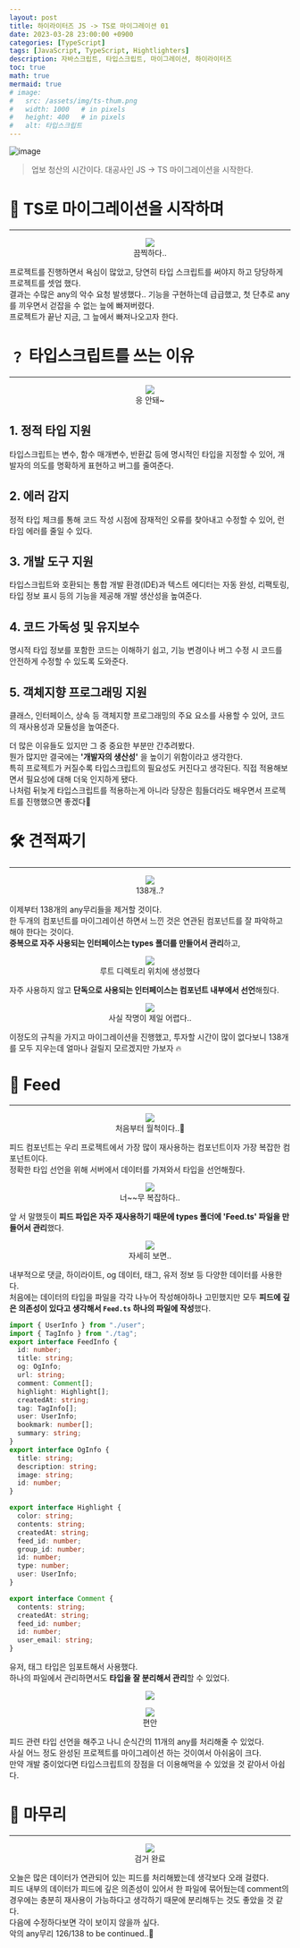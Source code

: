 ```yaml
---
layout: post
title: 하이라이터즈 JS -> TS로 마이그레이션 01
date: 2023-03-28 23:00:00 +0900
categories: [TypeScript]
tags: [JavaScript, TypeScript, Hightlighters]
description: 자바스크립트, 타입스크립트, 마이그레이션, 하이라이터즈
toc: true
math: true
mermaid: true
# image:
#   src: /assets/img/ts-thum.png
#   width: 1000   # in pixels
#   height: 400   # in pixels
#   alt: 타입스크립트
---
```


<!-- 썸네일 -->

![image](https://user-images.githubusercontent.com/101175828/233026951-cbc98fea-128b-4941-8c3a-69e1c0cddc9f.png)

> 업보 청산의 시간이다. 대공사인 JS -> TS 마이그레이션을 시작한다.

# 🌈 TS로 마이그레이션을 시작하며

---

<figure style="text-align:center">
  <img src="https://user-images.githubusercontent.com/101175828/233029727-c766970e-b346-40f5-9bcb-5dce6e1c9233.png"/>
  <figcaption>끔찍하다..</figcaption>
</figure>

프로젝트를 진행하면서 욕심이 많았고, 당연히 타입 스크립트를 써야지 하고 당당하게 프로젝트를 셋업 했다.  
결과는 수많은 any의 악수 요청 발생했다.. 기능을 구현하는데 급급했고, 첫 단추로 any를 끼우면서 걷잡을 수 없는 늪에 빠져버렸다.  
프로젝트가 끝난 지금, 그 늪에서 빠져나오고자 한다.

# ﹖ 타입스크립트를 쓰는 이유

---

<figure style="text-align:center">
  <img src="https://user-images.githubusercontent.com/101175828/233838274-15d45b67-7e42-468e-8f59-4b22a181fa1b.png"/>
  <figcaption>응 안돼~</figcaption>
</figure>

## 1. 정적 타입 지원

타입스크립트는 변수, 함수 매개변수, 반환값 등에 명시적인 타입을 지정할 수 있어, 개발자의 의도를 명확하게 표현하고 버그를 줄여준다.

## 2. 에러 감지

정적 타입 체크를 통해 코드 작성 시점에 잠재적인 오류를 찾아내고 수정할 수 있어, 런타임 에러를 줄일 수 있다.

## 3. 개발 도구 지원

타입스크립트와 호환되는 통합 개발 환경(IDE)과 텍스트 에디터는 자동 완성, 리팩토링, 타입 정보 표시 등의 기능을 제공해 개발 생산성을 높여준다.

## 4. 코드 가독성 및 유지보수

명시적 타입 정보를 포함한 코드는 이해하기 쉽고, 기능 변경이나 버그 수정 시 코드를 안전하게 수정할 수 있도록 도와준다.

## 5. 객체지향 프로그래밍 지원

클래스, 인터페이스, 상속 등 객체지향 프로그래밍의 주요 요소를 사용할 수 있어, 코드의 재사용성과 모듈성을 높여준다.

더 많은 이유들도 있지만 그 중 중요한 부분만 간추려봤다.  
뭔가 많지만 결국에는 **'개발자의 생산성'** 을 높이기 위함이라고 생각한다.  
특히 프로젝트가 커질수록 타입스크립트의 필요성도 커진다고 생각된다.
직접 적용해보면서 필요성에 대해 더욱 인지하게 됐다.  
나처럼 뒤늦게 타입스크립트를 적용하는게 아니라 당장은 힘들더라도 배우면서 프로젝트를 진행했으면 좋겠다🥲

# 🛠️ 견적짜기

---

<figure style="text-align:center">
  <img src="https://user-images.githubusercontent.com/101175828/233839169-40822e77-275c-436d-97d6-f00657c081a0.png"/>
  <figcaption>138개..?</figcaption>
</figure>

이제부터 138개의 any무리들을 제거할 것이다.  
한 두개의 컴포넌트를 마이그레이션 하면서 느낀 것은 연관된 컴포넌트를 잘 파악하고 해야 한다는 것이다.  
**중복으로 자주 사용되는 인터페이스는 types 폴더를 만들어서 관리**하고,

<figure style="text-align:center">
  <img  src="https://user-images.githubusercontent.com/101175828/233839541-75f80145-aa2a-47f9-8a94-8e60fb0a302d.png"/>
  <figcaption>루트 디렉토리 위치에 생성했다</figcaption>
</figure>

자주 사용하지 않고 **단독으로 사용되는 인터페이스는 컴포넌트 내부에서 선언**해줬다.

<figure style="text-align:center">
  <img  src="https://user-images.githubusercontent.com/101175828/233839659-9f8b7101-acbb-49b6-ada7-8cde5dce297d.png"/>
  <figcaption>사실 작명이 제일 어렵다..</figcaption>
</figure>

이정도의 규칙을 가지고 마이그레이션을 진행했고, 투자할 시간이 많이 없다보니 138개를 모두 지우는데 얼마나 걸릴지 모르겠지만 가보자 🔥

# 🎯 Feed

---

<figure style="text-align:center">
  <img src="https://user-images.githubusercontent.com/101175828/233839902-861c42a6-0691-41a7-8b94-9ec22a005346.png"/>
  <figcaption>처음부터 월척이다..🎣</figcaption>
</figure>

피드 컴포넌트는 우리 프로젝트에서 가장 많이 재사용하는 컴포넌트이자 가장 복잡한 컴포넌트이다.  
정확한 타입 선언을 위해 서버에서 데이터를 가져와서 타입을 선언해줬다.

<figure style="text-align:center">
  <img src="https://user-images.githubusercontent.com/101175828/233841360-d5859552-44eb-4c1f-9e8c-d68de2cf19e5.png"/>
  <figcaption>너~~무 복잡하다..</figcaption>
</figure>

앞 서 말했듯이 **피드 파입은 자주 재사용하기 때문에 types 폴더에 'Feed.ts' 파일을 만들어서 관리**했다.

<figure style="text-align:center">
  <img src="https://user-images.githubusercontent.com/101175828/233841729-ebfaecac-f948-4133-838b-9795adc2196d.png"/>
  <figcaption>자세히 보면..</figcaption>
</figure>

내부적으로 댓글, 하이라이트, og 데이터, 태그, 유저 정보 등 다양한 데이터를 사용한다.  
처음에는 데이터의 타입을 파일을 각각 나누어 작성해야하나 고민했지만 모두 **피드에 깊은 의존성이 있다고 생각해서 `Feed.ts` 하나의 파일에 작성**했다.

```ts
import { UserInfo } from "./user";
import { TagInfo } from "./tag";
export interface FeedInfo {
  id: number;
  title: string;
  og: OgInfo;
  url: string;
  comment: Comment[];
  highlight: Highlight[];
  createdAt: string;
  tag: TagInfo[];
  user: UserInfo;
  bookmark: number[];
  summary: string;
}
export interface OgInfo {
  title: string;
  description: string;
  image: string;
  id: number;
}

export interface Highlight {
  color: string;
  contents: string;
  createdAt: string;
  feed_id: number;
  group_id: number;
  id: number;
  type: number;
  user: UserInfo;
}

export interface Comment {
  contents: string;
  createdAt: string;
  feed_id: number;
  id: number;
  user_email: string;
}
```

유저, 태그 타입은 임포트해서 사용했다.  
하나의 파일에서 관리하면서도 **타입을 잘 분리해서 관리**할 수 있었다.

<figure style="text-align:center">
  <img src="https://user-images.githubusercontent.com/101175828/233841971-b0e0dca4-98f1-4965-ae75-7a95e04ca53c.png"/>
  <figcaption></figcaption>
</figure>

<figure style="text-align:center">
  <img src="https://user-images.githubusercontent.com/101175828/233842396-a24fc06d-cb8b-4265-a842-3482b83a1c88.png"/>
  <figcaption>편안</figcaption>
</figure>

피드 관련 타입 선언을 해주고 나니 순식간의 11개의 any를 처리해줄 수 있었다.  
사실 어느 정도 완성된 프로젝트를 마이그레이션 하는 것이여서 아쉬움이 크다.  
만약 개발 중이었다면 타입스크립트의 장점을 더 이용해먹을 수 있었을 것 같아서 아쉽다.

# 🚨 마무리

---

<figure style="text-align:center">
  <img src="https://user-images.githubusercontent.com/101175828/233842726-adc1bb43-185e-4cbe-8f9c-471bb6dc1c9e.png"/>
  <figcaption>검거 완료</figcaption>
</figure>

오늘은 많은 데이터가 연관되어 있는 피드를 처리해봤는데 생각보다 오래 걸렸다.  
피드 내부의 데이터가 피드에 깊은 의존성이 있어서 한 파일에 묶어뒀는데 comment의 경우에는 충분히 재사용이 가능하다고 생각하기 때문에 분리해두는 것도 좋았을 것 같다.  
다음에 수정하다보면 각이 보이지 않을까 싶다.  
악의 any무리 126/138 to be continued..💫
